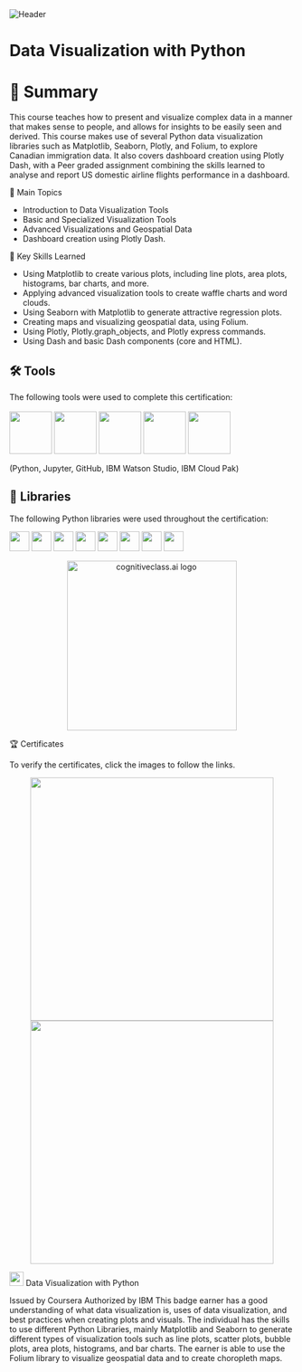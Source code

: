<img src="https://user-images.githubusercontent.com/84391594/152703941-8c1b3e93-7358-4274-8c7d-b152d3132814.png" alt="Header"/> 

# Data Visualization with Python

# 📄 Summary
This course teaches how to present and visualize complex data in a manner that makes sense to people, and allows for insights to be easily seen and derived. This course makes use of several Python data visualization libraries such as Matplotlib, Seaborn, Plotly, and Folium, to explore Canadian immigration data. It also covers dashboard creation using Plotly Dash, with a Peer graded assignment combining the skills learned to analyse and report US domestic airline flights performance in a dashboard.

📑 Main Topics

- Introduction to Data Visualization Tools
- Basic and Specialized Visualization Tools
- Advanced Visualizations and Geospatial Data
- Dashboard creation using Plotly Dash.

🔑 Key Skills Learned

- Using Matplotlib to create various plots, including line plots, area plots, histograms, bar charts, and more.
- Applying advanced visualization tools to create waffle charts and word clouds.
- Using Seaborn with Matplotlib to generate attractive regression plots.
- Creating maps and visualizing geospatial data, using Folium.
- Using Plotly, Plotly.graph_objects, and Plotly express commands.
- Using Dash and basic Dash components (core and HTML).

## 🛠️ Tools
The following tools were used to complete this certification: <br> <br>
  <img src="https://user-images.githubusercontent.com/84391594/152705364-f16bb223-41aa-4510-8113-51171dfe9953.png" height="75">
  <img src="https://user-images.githubusercontent.com/84391594/152705271-083f8784-b3c9-4065-9733-ea3fa8ad5a7a.png" height="75">
  <img src="https://user-images.githubusercontent.com/84391594/152705273-adffe1bf-b509-44d0-b3ac-671cce5071df.svg" height="75">
  <img src="https://user-images.githubusercontent.com/84391594/152705324-68f777a0-3875-4b65-ae96-646643284541.png" height="75">
  <img src="https://user-images.githubusercontent.com/84391594/152705298-bb170d32-3dd0-4ad4-8221-8b7b029116b4.png" height="75">
</p>
(Python, Jupyter, GitHub, IBM Watson Studio, IBM Cloud Pak)


## 📖 Libraries
The following Python libraries were used throughout the certification: <br> 
<p align="left">
  <img  src="https://user-images.githubusercontent.com/84391594/152706127-ce41990f-2588-472a-b5df-6b403a5947e6.png" height="35">
  <img  src="https://user-images.githubusercontent.com/84391594/152706130-5577011e-ecb3-47aa-af73-f6bd1bda05bc.png" height="35">
  <img  src="https://user-images.githubusercontent.com/84391594/152706132-5939da7e-7d1e-43b8-9c46-2d3fe5198dda.png" height="35">
  <img  src="https://user-images.githubusercontent.com/84391594/152706135-85cdd35e-922a-414a-a198-c670fbf8fb25.svg" height="35">
  <img  src="https://user-images.githubusercontent.com/84391594/152706148-36f27f03-1967-45d1-82d8-f6c149c6f21c.svg" height="35">
  <img  src="https://user-images.githubusercontent.com/84391594/152706211-7966848a-a2e1-4c4a-bc08-594a4ca6ff07.png" height="35">
 <img  src="https://user-images.githubusercontent.com/84391594/152706214-d018bc5e-1477-4de2-94d7-5c0886e0477d.png" height="35">
 <img  src="https://user-images.githubusercontent.com/84391594/152706217-c0cfd9d8-22ad-4c3b-9ac7-70a6cf2799f7.png" height="35"> <br>
</p>



<p align="middle">
 <img src="https://cf-courses-data.s3.us.cloud-object-storage.appdomain.cloud/IBMDeveloperSkillsNetwork-DA0101EN-SkillsNetwork/labs/Module%203/images/IDSNlogo.png" width="300" alt="cognitiveclass.ai logo" />
</p>  


🏆 Certificates

To verify the certificates, click the images to follow the links.

 <p align="middle">
  <a href="https://coursera.org/verify/KCYHVVYM64M2"><img src="https://user-images.githubusercontent.com/110245477/219946381-7e496331-db66-4ae1-9075-cf847f48ebde.png" height="430"></a>
  <a href="https://www.credly.com/badges/534b2735-6ce8-4c30-b7ea-55b54f2666cc/public_url"><img src="https://user-images.githubusercontent.com/110245477/219946540-c300ad79-4bd7-4b65-850e-a524cb837942.png" height="430"></a>
</p>


<img src="https://media.istockphoto.com/id/1331164793/vector/study-championship-logo-template-design.jpg?s=612x612&amp;w=0&amp;k=20&amp;c=7QClXetCt90IySTsOVBWPzEqWL6TWxAwRQnFmhNNsbM=" width = '25' height = '25'/> Data Visualization with Python

Issued by Coursera
Authorized by IBM
This badge earner has a good understanding of what data visualization is, uses of data visualization, and best practices when creating plots and visuals. The individual has the skills to use different Python Libraries, mainly Matplotlib and Seaborn to generate different types of visualization tools such as line plots, scatter plots, bubble plots, area plots, histograms, and bar charts. The earner is able to use the Folium library to visualize geospatial data and to create choropleth maps.
